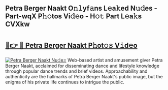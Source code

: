 ## Petra Berger Naakt O𝚗𝚕yf𝚊ns L𝚎a𝚔ed N𝚞𝚍es - Part-wqX P𝚑𝚘tos Vi𝚍𝚎o - H𝚘𝚝 Part L𝚎a𝚔s CVXkw

# <h2><a href="http://kfcdv5n.oniu.top/?m=Petra+Berger+Naakt">🔗👉 🔴 Petra Berger Naakt P𝚑ot𝚘𝚜 V𝚒d𝚎o</a></h2>

[![Petra Berger Naakt Nu𝚍e𝚜](https://i.imgur.com/0qMVB7G.gif)](http://kfcdv5n.oniu.top/?m=Petra+Berger+Naakt)
Web-based artist and amusement giver Petra Berger Naakt, acclaimed for disseminating dance and lifestyle knowledge through popular dance trends and brief videos. Approachability and authenticity are the hallmarks of Petra Berger Naakt's public image, but the enigma of his private life continues to intrigue the public.  
